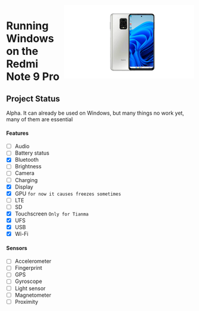 <img align="right" src="https://github.com/Rubanoxd/Port-Windows-11-redmi-note-9_pro/blob/main/Miatoll.png" width="350" alt="Windows 11 Running On A Poco X3 Pro">


# Running Windows on the Redmi Note 9 Pro

## Project Status

Alpha. It can already be used on Windows, but many things no work yet, many of them are essential

#### Features

- [ ] Audio 
- [ ] Battery status
- [x] Bluetooth 
- [ ] Brightness
- [ ] Camera
- [ ] Charging 
- [x] Display
- [x] GPU ```for now it causes freezes sometimes```
- [ ] LTE 
- [ ] SD 
- [X] Touchscreen ```Only for Tianma```
- [x] UFS
- [x] USB
- [x] Wi-Fi 

#### Sensors
- [ ] Accelerometer
- [ ] Fingerprint
- [ ] GPS
- [ ] Gyroscope
- [ ] Light sensor
- [ ] Magnetometer
- [ ] Proximity
